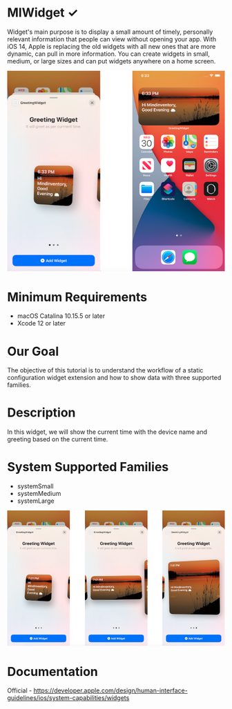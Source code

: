 # MIWidget ✓

Widget's main purpose is to display a small amount of timely, personally relevant information that people can view without opening your app. With iOS 14, Apple is replacing the old widgets with all new ones that are more dynamic, can pull in more information. You can create widgets in small, medium, or large sizes and can put widgets anywhere on a home screen.

<img src="/Screenshot 2020-09-30 at 6.50.44 PM.png">

# Minimum Requirements

- macOS Catalina 10.15.5 or later
- Xcode 12 or later

# Our Goal

The objective of this tutorial is to understand the workflow of a static configuration widget extension and how to show data with three supported families.

# Description 

In this widget, we will show the current time with the device name and greeting based on the current time.

# System Supported Families

- systemSmall 
- systemMedium
- systemLarge

<img src="/Screenshot 2020-09-30 at 7.05.28 PM.png">

# Documentation 
 
Official - https://developer.apple.com/design/human-interface-guidelines/ios/system-capabilities/widgets
